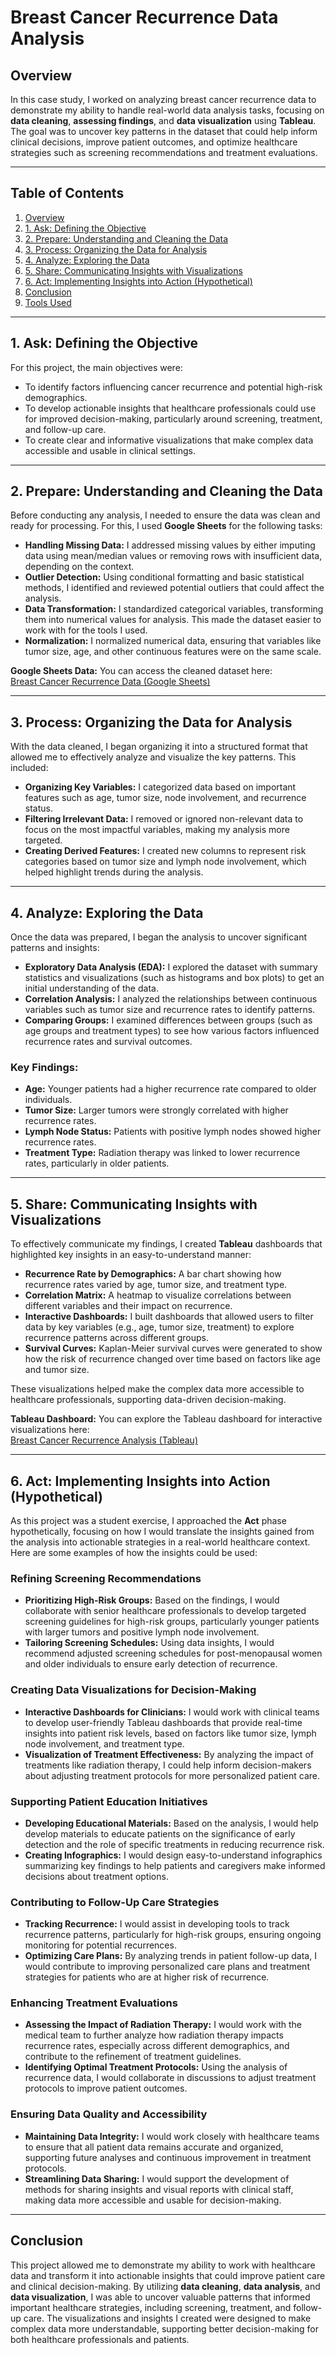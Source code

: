 # Breast Cancer Recurrence Data Analysis
## Overview
In this case study, I worked on analyzing breast cancer recurrence data to demonstrate my ability to handle real-world data analysis tasks, focusing on **data cleaning**, **assessing findings**, and **data visualization** using **Tableau**. The goal was to uncover key patterns in the dataset that could help inform clinical decisions, improve patient outcomes, and optimize healthcare strategies such as screening recommendations and treatment evaluations.

--- 

## Table of Contents
1. [Overview](#overview)
2. [1. Ask: Defining the Objective](#1-ask-defining-the-objective)
3. [2. Prepare: Understanding and Cleaning the Data](#2-prepare-understanding-and-cleaning-the-data)
4. [3. Process: Organizing the Data for Analysis](#3-process-organizing-the-data-for-analysis)
5. [4. Analyze: Exploring the Data](#4-analyze-exploring-the-data)
6. [5. Share: Communicating Insights with Visualizations](#5-share-communicating-insights-with-visualizations)
7. [6. Act: Implementing Insights into Action (Hypothetical)](#6-act-implementing-insights-into-action-hypothetical)
8. [Conclusion](#conclusion)
9. [Tools Used](#tools-used)

---

## 1. Ask: Defining the Objective
For this project, the main objectives were:
- To identify factors influencing cancer recurrence and potential high-risk demographics.
- To develop actionable insights that healthcare professionals could use for improved decision-making, particularly around screening, treatment, and follow-up care.
- To create clear and informative visualizations that make complex data accessible and usable in clinical settings.

---

## 2. Prepare: Understanding and Cleaning the Data
Before conducting any analysis, I needed to ensure the data was clean and ready for processing. For this, I used **Google Sheets** for the following tasks:

- **Handling Missing Data:** I addressed missing values by either imputing data using mean/median values or removing rows with insufficient data, depending on the context.
- **Outlier Detection:** Using conditional formatting and basic statistical methods, I identified and reviewed potential outliers that could affect the analysis.
- **Data Transformation:** I standardized categorical variables, transforming them into numerical values for analysis. This made the dataset easier to work with for the tools I used.
- **Normalization:** I normalized numerical data, ensuring that variables like tumor size, age, and other continuous features were on the same scale.

**Google Sheets Data:**
You can access the cleaned dataset here:  
[Breast Cancer Recurrence Data (Google Sheets)](https://docs.google.com/spreadsheets/d/1pGQo09Hav0yDvFeTFxRCqIf8eKqsH_p-hRI6FU7boB8/edit?usp=sharing)

---

## 3. Process: Organizing the Data for Analysis
With the data cleaned, I began organizing it into a structured format that allowed me to effectively analyze and visualize the key patterns. This included:

- **Organizing Key Variables:** I categorized data based on important features such as age, tumor size, node involvement, and recurrence status.
- **Filtering Irrelevant Data:** I removed or ignored non-relevant data to focus on the most impactful variables, making my analysis more targeted.
- **Creating Derived Features:** I created new columns to represent risk categories based on tumor size and lymph node involvement, which helped highlight trends during the analysis.

---

## 4. Analyze: Exploring the Data
Once the data was prepared, I began the analysis to uncover significant patterns and insights:

- **Exploratory Data Analysis (EDA):** I explored the dataset with summary statistics and visualizations (such as histograms and box plots) to get an initial understanding of the data.
- **Correlation Analysis:** I analyzed the relationships between continuous variables such as tumor size and recurrence rates to identify patterns.
- **Comparing Groups:** I examined differences between groups (such as age groups and treatment types) to see how various factors influenced recurrence rates and survival outcomes.

### Key Findings:
- **Age:** Younger patients had a higher recurrence rate compared to older individuals.
- **Tumor Size:** Larger tumors were strongly correlated with higher recurrence rates.
- **Lymph Node Status:** Patients with positive lymph nodes showed higher recurrence rates.
- **Treatment Type:** Radiation therapy was linked to lower recurrence rates, particularly in older patients.

---

## 5. Share: Communicating Insights with Visualizations
To effectively communicate my findings, I created **Tableau** dashboards that highlighted key insights in an easy-to-understand manner:

- **Recurrence Rate by Demographics:** A bar chart showing how recurrence rates varied by age, tumor size, and treatment type.
- **Correlation Matrix:** A heatmap to visualize correlations between different variables and their impact on recurrence.
- **Interactive Dashboards:** I built dashboards that allowed users to filter data by key variables (e.g., age, tumor size, treatment) to explore recurrence patterns across different groups.
- **Survival Curves:** Kaplan-Meier survival curves were generated to show how the risk of recurrence changed over time based on factors like age and tumor size.

These visualizations helped make the complex data more accessible to healthcare professionals, supporting data-driven decision-making.

**Tableau Dashboard:**
You can explore the Tableau dashboard for interactive visualizations here:  
[Breast Cancer Recurrence Analysis (Tableau)](https://public.tableau.com/app/profile/yoada.zeleke/viz/BreastCancerRecurrenceAnalysis/Dashboard1)

---

## 6. Act: Implementing Insights into Action (Hypothetical)
As this project was a student exercise, I approached the **Act** phase hypothetically, focusing on how I would translate the insights gained from the analysis into actionable strategies in a real-world healthcare context. Here are some examples of how the insights could be used:

### Refining Screening Recommendations
- **Prioritizing High-Risk Groups:** Based on the findings, I would collaborate with senior healthcare professionals to develop targeted screening guidelines for high-risk groups, particularly younger patients with larger tumors and positive lymph node involvement.
- **Tailoring Screening Schedules:** Using data insights, I would recommend adjusted screening schedules for post-menopausal women and older individuals to ensure early detection of recurrence.

### Creating Data Visualizations for Decision-Making
- **Interactive Dashboards for Clinicians:** I would work with clinical teams to develop user-friendly Tableau dashboards that provide real-time insights into patient risk levels, based on factors like tumor size, lymph node involvement, and treatment type.
- **Visualization of Treatment Effectiveness:** By analyzing the impact of treatments like radiation therapy, I could help inform decision-makers about adjusting treatment protocols for more personalized patient care.

### Supporting Patient Education Initiatives
- **Developing Educational Materials:** Based on the analysis, I would help develop materials to educate patients on the significance of early detection and the role of specific treatments in reducing recurrence risk.
- **Creating Infographics:** I would design easy-to-understand infographics summarizing key findings to help patients and caregivers make informed decisions about treatment options.

### Contributing to Follow-Up Care Strategies
- **Tracking Recurrence:** I would assist in developing tools to track recurrence patterns, particularly for high-risk groups, ensuring ongoing monitoring for potential recurrences.
- **Optimizing Care Plans:** By analyzing trends in patient follow-up data, I would contribute to improving personalized care plans and treatment strategies for patients who are at higher risk of recurrence.

### Enhancing Treatment Evaluations
- **Assessing the Impact of Radiation Therapy:** I would work with the medical team to further analyze how radiation therapy impacts recurrence rates, especially across different demographics, and contribute to the refinement of treatment guidelines.
- **Identifying Optimal Treatment Protocols:** Using the analysis of recurrence data, I would collaborate in discussions to adjust treatment protocols to improve patient outcomes.

### Ensuring Data Quality and Accessibility
- **Maintaining Data Integrity:** I would work closely with healthcare teams to ensure that all patient data remains accurate and organized, supporting future analyses and continuous improvement in treatment protocols.
- **Streamlining Data Sharing:** I would support the development of methods for sharing insights and visual reports with clinical staff, making data more accessible and usable for decision-making.

---

## Conclusion
This project allowed me to demonstrate my ability to work with healthcare data and transform it into actionable insights that could improve patient care and clinical decision-making. By utilizing **data cleaning**, **data analysis**, and **data visualization**, I was able to uncover valuable patterns that informed important healthcare strategies, including screening, treatment, and follow-up care. The visualizations and insights I created were designed to make complex data more understandable, supporting better decision-making for both healthcare professionals and patients.
